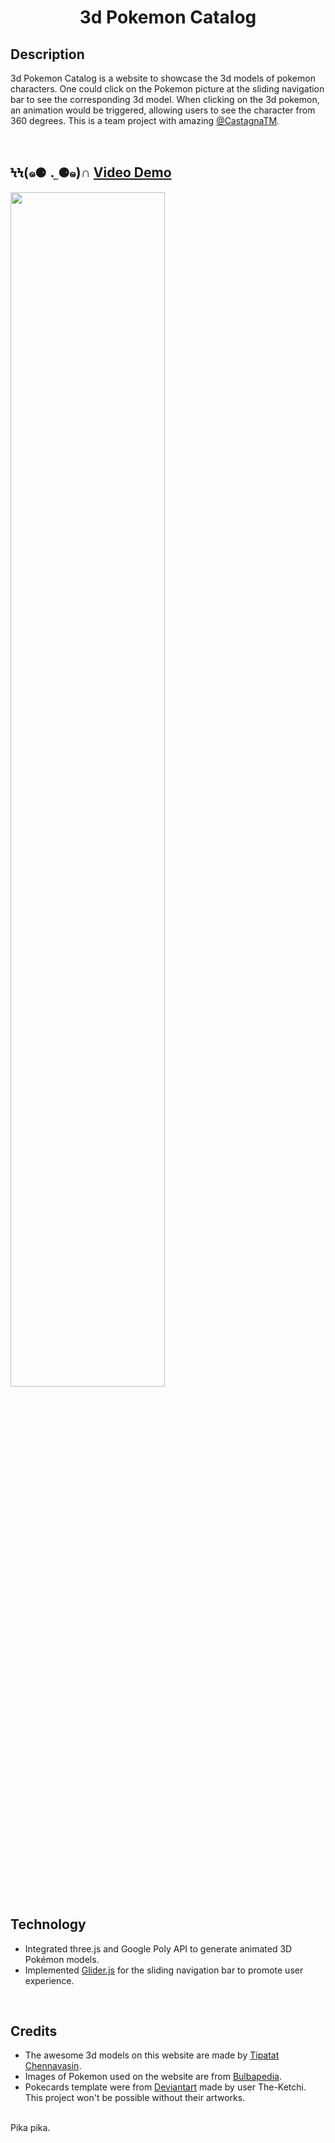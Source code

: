 <h1 align="middle"> 3d Pokemon Catalog </h1>

## Description
3d Pokemon Catalog is a website to showcase the 3d models of pokemon characters. One could click on the Pokemon picture at the sliding navigation bar to see the corresponding 3d model. When clicking on the 3d pokemon, an animation would be triggered, allowing users to see the character from 360 degrees. This is a team project with amazing [@CastagnaTM](https://github.com/CastagnaTM).

<br/>

## ϞϞ(๑⚈ ․̫ ⚈๑)∩  [Video Demo](https://youtu.be/t1TDytIS-20)

<img src="pokemon_app/app/assets/images/demo.gif" align="middle"  width="70%" >

<br/>

## Technology
* Integrated three.js and Google Poly API to generate animated 3D Pokémon models.
* Implemented [Glider.js](https://nickpiscitelli.github.io/Glider.js/) for the sliding navigation bar to promote user experience.

<br/>

## Credits
* The awesome 3d models on this website are made by [Tipatat Chennavasin](https://poly.google.com/user/8ri62AdjHrC).
* Images of Pokemon used on the website are from [Bulbapedia](https://bulbapedia.bulbagarden.net/wiki/Main_Page).
* Pokecards template were from [Deviantart](https://www.deviantart.com/the-ketchi/gallery/45279583/resources) made by user The-Ketchi.<br/>
This project won't be possible without their artworks.

<br/>
Pika pika.
